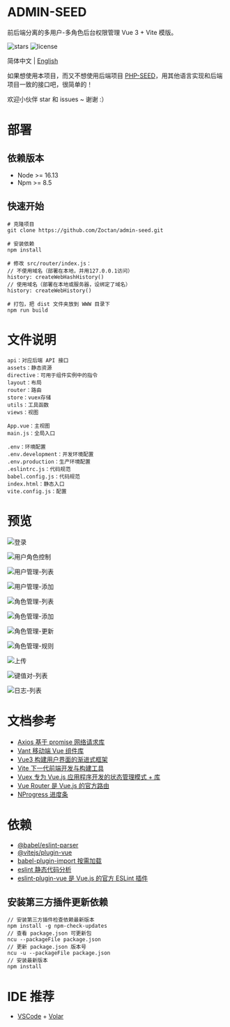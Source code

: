 # ADMIN-SEED

前后端分离的多用户-多角色后台权限管理 Vue 3 + Vite 模版。

![stars](https://img.shields.io/github/stars/Zoctan/admin-seed.svg?style=flat-square&label=Stars)
![license](https://img.shields.io/github/license/Zoctan/admin-seed.svg?style=flat-square)

简体中文 | [English](./README.md)

如果想使用本项目，而又不想使用后端项目 [PHP-SEED](https://github.com/Zoctan/php-seed)，用其他语言实现和后端项目一致的接口吧，很简单的！

欢迎小伙伴 star 和 issues ~ 谢谢 :）

# 部署

## 依赖版本

- Node >= 16.13
- Npm >= 8.5

## 快速开始

```
# 克隆项目
git clone https://github.com/Zoctan/admin-seed.git

# 安装依赖
npm install

# 修改 src/router/index.js：
// 不使用域名（部署在本地，并用127.0.0.1访问）
history: createWebHashHistory()
// 使用域名（部署在本地或服务器，设绑定了域名）
history: createWebHistory()

# 打包，把 dist 文件夹放到 WWW 目录下
npm run build
```

# 文件说明

```text
api：对应后端 API 接口
assets：静态资源
directive：可用于组件实例中的指令
layout：布局
router：路由
store：vuex存储
utils：工具函数
views：视图

App.vue：主视图
main.js：全局入口

.env：环境配置
.env.development：开发环境配置
.env.production：生产环境配置
.eslintrc.js：代码规范
babel.config.js：代码规范
index.html：静态入口
vite.config.js：配置
```

# 预览

![登录](https://github.com/Zoctan/admin-seed/blob/main/README/Login.jpg)

![用户角色控制](https://github.com/Zoctan/admin-seed/blob/main/README/MemberManageUpdateRole.png)

![用户管理-列表](https://github.com/Zoctan/admin-seed/blob/main/README/MemberManageList.png)

![用户管理-添加](https://github.com/Zoctan/admin-seed/blob/main/README/MemberManageAdd.png)

![角色管理-列表](https://github.com/Zoctan/admin-seed/blob/main/README/RoleManageList.png)

![角色管理-添加](https://github.com/Zoctan/admin-seed/blob/main/README/RoleManageAdd.png)

![角色管理-更新](https://github.com/Zoctan/admin-seed/blob/main/README/RoleManageUpdate.png)

![角色管理-规则](https://github.com/Zoctan/admin-seed/blob/main/README/RoleManageRule.png)

![上传](https://github.com/Zoctan/admin-seed/blob/main/README/ImageUpload.png)

![键值对-列表](https://github.com/Zoctan/admin-seed/blob/main/README/PairList.png)

![日志-列表](https://github.com/Zoctan/admin-seed/blob/main/README/LogList.png)

# 文档参考

- [Axios 基于 promise 网络请求库](https://axios-http.com/zh/docs/intro)
- [Vant 移动端 Vue 组件库](https://vant-contrib.gitee.io/vant/#/zh-CN)
- [Vue3 构建用户界面的渐进式框架](https://v3.cn.vuejs.org/guide/introduction.html)
- [Vite 下一代前端开发与构建工具](https://vitejs.cn/guide)
- [Vuex 专为 Vue.js 应用程序开发的状态管理模式 + 库](https://vuex.vuejs.org/zh)
- [Vue Router 是 Vue.js 的官方路由](https://router.vuejs.org/zh)
- [NProgress 进度条](https://github.com/rstacruz/nprogress)

# 依赖

- [@babel/eslint-parser](https://www.npmjs.com/package/@babel/eslint-parser)
- [@vitejs/plugin-vue](https://www.npmjs.com/package/@vitejs/plugin-vue)
- [babel-plugin-import 按需加载](https://www.npmjs.com/package/babel-plugin-import)
- [eslint 静态代码分析](https://eslint.org/docs/user-guide/configuring)
- [eslint-plugin-vue 是 Vue.js 的官方 ESLint 插件](https://eslint.vuejs.org)

## 安装第三方插件更新依赖

```
// 安装第三方插件检查依赖最新版本
npm install -g npm-check-updates
// 查看 package.json 可更新包
ncu --packageFile package.json
// 更新 package.json 版本号
ncu -u --packageFile package.json
// 安装最新版本
npm install
```

# IDE 推荐

- [VSCode](https://code.visualstudio.com) + [Volar](https://marketplace.visualstudio.com/items?itemName=johnsoncodehk.volar)
